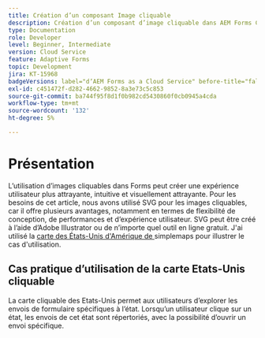 ```yaml
---
title: Création d’un composant Image cliquable
description: Création d’un composant d’image cliquable dans AEM Forms Cloud Service
type: Documentation
role: Developer
level: Beginner, Intermediate
version: Cloud Service
feature: Adaptive Forms
topic: Development
jira: KT-15968
badgeVersions: label="dʼAEM Forms as a Cloud Service" before-title="false"
exl-id: c451472f-d282-4662-9852-8a3e73c5c853
source-git-commit: ba744f95f8d1f0b982cd5430860f0cb0945a4cda
workflow-type: tm+mt
source-wordcount: '132'
ht-degree: 5%

---
```


# Présentation

L’utilisation d’images cliquables dans Forms peut créer une expérience utilisateur plus attrayante, intuitive et visuellement attrayante. Pour les besoins de cet article, nous avons utilisé SVG pour les images cliquables, car il offre plusieurs avantages, notamment en termes de flexibilité de conception, de performances et d’expérience utilisateur.
SVG peut être créé à l’aide d’Adobe Illustrator ou de n’importe quel outil en ligne gratuit. J&#39;ai utilisé la [carte des États-Unis d&#39;Amérique de ](https://simplemaps.com/resources/svg-us)simplemaps pour illustrer le cas d&#39;utilisation.

## Cas pratique d’utilisation de la carte Etats-Unis cliquable

La carte cliquable des Etats-Unis permet aux utilisateurs d’explorer les envois de formulaire spécifiques à l’état. Lorsqu’un utilisateur clique sur un état, les envois de cet état sont répertoriés, avec la possibilité d’ouvrir un envoi spécifique.
